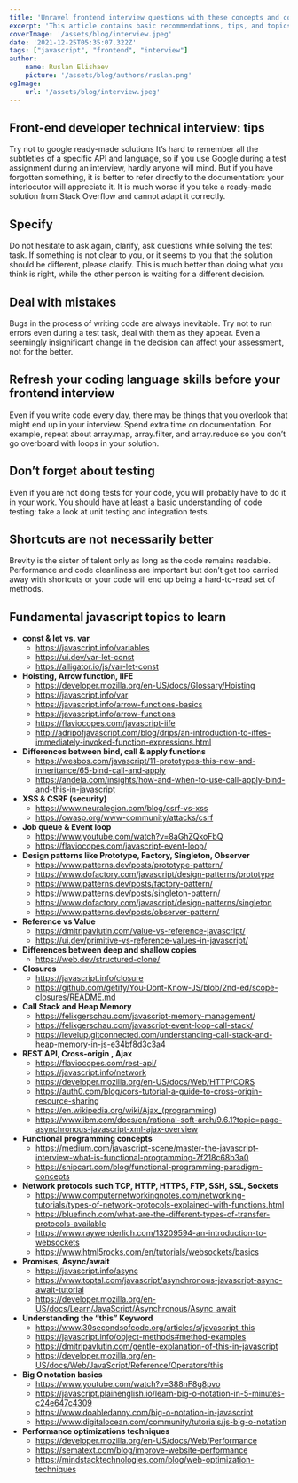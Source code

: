 ```yaml
---
title: 'Unravel frontend interview questions with these concepts and core knowledge'
excerpt: 'This article contains basic recommendations, tips, and topics to which will facilitate a technical interview for a front-end developer.'
coverImage: '/assets/blog/interview.jpeg'
date: '2021-12-25T05:35:07.322Z'
tags: ["javascript", "frontend", "interview"]
author:
    name: Ruslan Elishaev
    picture: '/assets/blog/authors/ruslan.png'
ogImage:
    url: '/assets/blog/interview.jpeg'
---
```


## Front-end developer technical interview: tips

Try not to google ready-made solutions
It’s hard to remember all the subtleties of a specific API and language, so if you use Google during a test assignment during an interview, hardly anyone will mind. But if you have forgotten something, it is better to refer directly to the documentation: your interlocutor will appreciate it. It is much worse if you take a ready-made solution from Stack Overflow and cannot adapt it correctly.

## Specify

Do not hesitate to ask again, clarify, ask questions while solving the test task. If something is not clear to you, or it seems to you that the solution should be different, please clarify. This is much better than doing what you think is right, while the other person is waiting for a different decision.

## Deal with mistakes

Bugs in the process of writing code are always inevitable. Try not to run errors even during a test task, deal with them as they appear. Even a seemingly insignificant change in the decision can affect your assessment, not for the better.

## Refresh your coding language skills before your frontend interview

Even if you write code every day, there may be things that you overlook that might end up in your interview. Spend extra time on documentation. For example, repeat about array.map, array.filter, and array.reduce so you don’t go overboard with loops in your solution.

## Don’t forget about testing

Even if you are not doing tests for your code, you will probably have to do it in your work. You should have at least a basic understanding of code testing: take a look at unit testing and integration tests.

## Shortcuts are not necessarily better

Brevity is the sister of talent only as long as the code remains readable. Performance and code cleanliness are important but don’t get too carried away with shortcuts or your code will end up being a hard-to-read set of methods.

## Fundamental javascript topics to learn

- **const & let vs. var**
    - <https://javascript.info/variables>
    - <https://ui.dev/var-let-const>
    - <https://alligator.io/js/var-let-const>
- **Hoisting, Arrow function, IIFE**
  - <https://developer.mozilla.org/en-US/docs/Glossary/Hoisting>
  - <https://javascript.info/var>
  - <https://javascript.info/arrow-functions-basics>
  - <https://javascript.info/arrow-functions>
  - <https://flaviocopes.com/javascript-iife>
  - <http://adripofjavascript.com/blog/drips/an-introduction-to-iffes-immediately-invoked-function-expressions.html>
- **Differences between bind, call & apply functions**
  - <https://wesbos.com/javascript/11-prototypes-this-new-and-inheritance/65-bind-call-and-apply>
  - <https://andela.com/insights/how-and-when-to-use-call-apply-bind-and-this-in-javascript>
- **XSS & CSRF (security)**
  - <https://www.neuralegion.com/blog/csrf-vs-xss>
  - <https://owasp.org/www-community/attacks/csrf>
- **Job queue & Event loop**
  - <https://www.youtube.com/watch?v=8aGhZQkoFbQ>
  - <https://flaviocopes.com/javascript-event-loop/>
- **Design patterns like Prototype, Factory, Singleton, Observer**
  - <https://www.patterns.dev/posts/prototype-pattern/>
  - <https://www.dofactory.com/javascript/design-patterns/prototype>
  - <https://www.patterns.dev/posts/factory-pattern/>
  - <https://www.patterns.dev/posts/singleton-pattern/>
  - <https://www.dofactory.com/javascript/design-patterns/singleton>
  - <https://www.patterns.dev/posts/observer-pattern/>
- **Reference vs Value**
  - <https://dmitripavlutin.com/value-vs-reference-javascript/>
  - <https://ui.dev/primitive-vs-reference-values-in-javascript/>
- **Differences between deep and shallow copies**
  - <https://web.dev/structured-clone/>
- **Closures**
  - <https://javascript.info/closure>
  - <https://github.com/getify/You-Dont-Know-JS/blob/2nd-ed/scope-closures/README.md>
- **Call Stack and Heap Memory**
  - <https://felixgerschau.com/javascript-memory-management/>
  - <https://felixgerschau.com/javascript-event-loop-call-stack/>
  - <https://levelup.gitconnected.com/understanding-call-stack-and-heap-memory-in-js-e34bf8d3c3a4>
- **REST API, Cross-origin , Ajax**
  - <https://flaviocopes.com/rest-api/>
  - <https://javascript.info/network>
  - <https://developer.mozilla.org/en-US/docs/Web/HTTP/CORS>
  - <https://auth0.com/blog/cors-tutorial-a-guide-to-cross-origin-resource-sharing>
  - <https://en.wikipedia.org/wiki/Ajax_(programming)>
  - <https://www.ibm.com/docs/en/rational-soft-arch/9.6.1?topic=page-asynchronous-javascript-xml-ajax-overview>
- **Functional programming concepts**
  - <https://medium.com/javascript-scene/master-the-javascript-interview-what-is-functional-programming-7f218c68b3a0>
  - <https://snipcart.com/blog/functional-programming-paradigm-concepts>
- **Network protocols such TCP, HTTP, HTTPS, FTP, SSH, SSL, Sockets**
  - <https://www.computernetworkingnotes.com/networking-tutorials/types-of-network-protocols-explained-with-functions.html>
  - <https://bluefinch.com/what-are-the-different-types-of-transfer-protocols-available>
  - <https://www.raywenderlich.com/13209594-an-introduction-to-websockets>
  - <https://www.html5rocks.com/en/tutorials/websockets/basics>
- **Promises, Async/await**
  - <https://javascript.info/async>
  - <https://www.toptal.com/javascript/asynchronous-javascript-async-await-tutorial>
  - <https://developer.mozilla.org/en-US/docs/Learn/JavaScript/Asynchronous/Async_await>
- **Understanding the “this” Keyword**
  - <https://www.30secondsofcode.org/articles/s/javascript-this>
  - <https://javascript.info/object-methods#method-examples>
  - <https://dmitripavlutin.com/gentle-explanation-of-this-in-javascript>
  - <https://developer.mozilla.org/en-US/docs/Web/JavaScript/Reference/Operators/this>
- **Big O notation basics**
  - <https://www.youtube.com/watch?v=388nF8g8pvo>
  - <https://javascript.plainenglish.io/learn-big-o-notation-in-5-minutes-c24e647c4309>
  - <https://www.doabledanny.com/big-o-notation-in-javascript>
  - <https://www.digitalocean.com/community/tutorials/js-big-o-notation>
- **Performance optimizations techniques**
  - <https://developer.mozilla.org/en-US/docs/Web/Performance>
  - <https://sematext.com/blog/improve-website-performance>
  - <https://mindstacktechnologies.com/blog/web-optimization-techniques>

